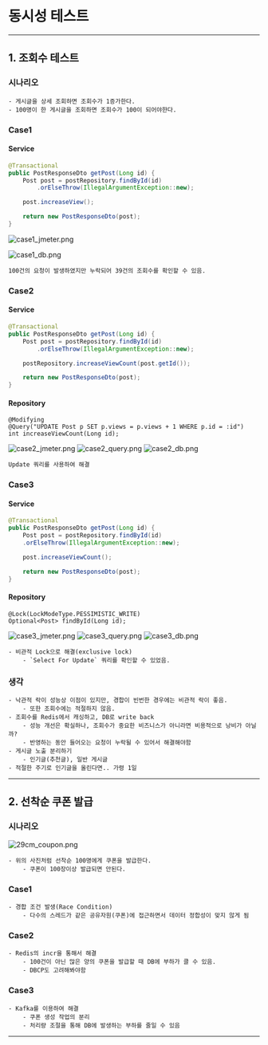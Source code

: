 # 동시성 테스트

---

## 1. 조회수 테스트

### 시나리오

```text
- 게시글을 상세 조회하면 조회수가 1증가한다.
- 100명이 한 게시글을 조회하면 조회수가 100이 되어야한다.
```

### Case1


#### Service
```java
@Transactional
public PostResponseDto getPost(Long id) {
    Post post = postRepository.findById(id)
        .orElseThrow(IllegalArgumentException::new);

    post.increaseView();

    return new PostResponseDto(post);
}
```

![case1_jmeter.png](images/case1_jmeter.png)

![case1_db.png](images/case1_db.png)

```text
100건의 요청이 발생하였지만 누락되어 39건의 조회수를 확인할 수 있음.
```

### Case2

#### Service
```java
@Transactional 
public PostResponseDto getPost(Long id) {
    Post post = postRepository.findById(id)
        .orElseThrow(IllegalArgumentException::new);

    postRepository.increaseViewCount(post.getId());

    return new PostResponseDto(post);
}
```

#### Repository
```jpqlcommunity
@Modifying
@Query("UPDATE Post p SET p.views = p.views + 1 WHERE p.id = :id")
int increaseViewCount(Long id);
```

![case2_jmeter.png](images/case2_jmeter.png)
![case2_query.png](images/case2_query.png)
![case2_db.png](images/case2_db.png)

```text
Update 쿼리를 사용하여 해결
```

### Case3

#### Service
```java
@Transactional
public PostResponseDto getPost(Long id) {
    Post post = postRepository.findById(id)
    .orElseThrow(IllegalArgumentException::new);

    post.increaseViewCount();

    return new PostResponseDto(post);
}
```

#### Repository
```jpqlcommunity
@Lock(LockModeType.PESSIMISTIC_WRITE)
Optional<Post> findById(Long id);
```


![case3_jmeter.png](images/case3_jmeter.png)
![case3_query.png](images/case3_query.png)
![case3_db.png](images/case3_db.png)

```text
- 비관적 Lock으로 해결(exclusive lock)
    - `Select For Update` 쿼리를 확인할 수 있었음.
```

### 생각

```text
- 낙관적 락이 성능상 이점이 있지만, 경합이 빈번한 경우에는 비관적 락이 좋음.
    - 또한 조회수에는 적절하지 않음.
- 조회수를 Redis에서 캐싱하고, DB로 write back
    - 성능 개선은 확실하나, 조회수가 중요한 비즈니스가 아니라면 비용적으로 낭비가 아닐까?
    - 반영하는 동안 들어오는 요청이 누락될 수 있어서 해결해야함
- 게시글 노출 분리하기
    - 인기글(추천글), 일반 게시글
- 적절한 주기로 인기글을 올린다면.. 가령 1일
```

---

## 2. 선착순 쿠폰 발급

### 시나리오

![29cm_coupon.png](images/coupon.png)

```text
- 위의 사진처럼 선착순 100명에게 쿠폰을 발급한다.
    - 쿠폰이 100장이상 발급되면 안된다.
```

### Case1

```text
- 경합 조건 발생(Race Condition)
    - 다수의 스레드가 같은 공유자원(쿠폰)에 접근하면서 데이터 정합성이 맞지 않게 됨
```
### Case2

```text
- Redis의 incr을 통해서 해결
    - 100건이 아닌 많은 양의 쿠폰을 발급할 때 DB에 부하가 클 수 있음.
    - DBCP도 고려해봐야함
```

### Case3

```text
- Kafka를 이용하여 해결
    - 쿠폰 생성 작업의 분리
    - 처리량 조절을 통해 DB에 발생하는 부하를 줄일 수 있음
```

---